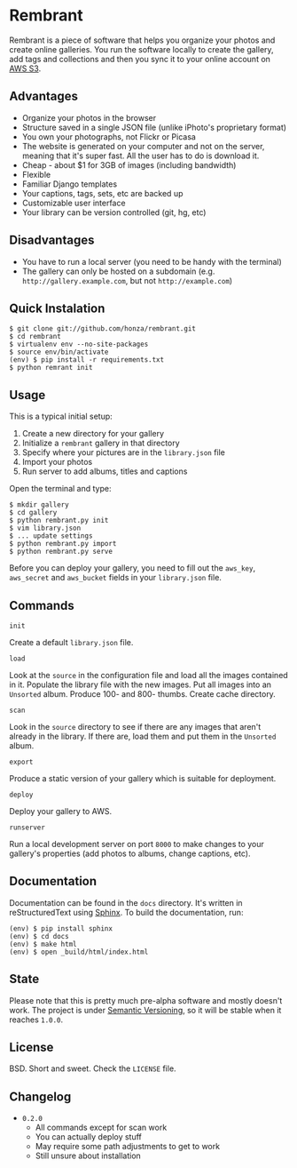 Rembrant
========

Rembrant is a piece of software that helps you organize your photos and create
online galleries. You run the software locally to create the gallery, add tags
and collections and then you sync it to your online account on [AWS S3][1].

Advantages
----------

* Organize your photos in the browser
* Structure saved in a single JSON file (unlike iPhoto's proprietary format)
* You own your photographs, not Flickr or Picasa
* The website is generated on your computer and not on the server, meaning that
  it's super fast. All the user has to do is download it.
* Cheap - about $1 for 3GB of images (including bandwidth)
* Flexible
* Familiar Django templates
* Your captions, tags, sets, etc are backed up
* Customizable user interface
* Your library can be version controlled (git, hg, etc)

Disadvantages
-------------

* You have to run a local server (you need to be handy with the terminal)
* The gallery can only be hosted on a subdomain (e.g.
  `http://gallery.example.com`, but not `http://example.com`)


Quick Instalation
-----------

    $ git clone git://github.com/honza/rembrant.git
    $ cd rembrant
    $ virtualenv env --no-site-packages
    $ source env/bin/activate
    (env) $ pip install -r requirements.txt
    $ python remrant init


Usage
-----

This is a typical initial setup:

1. Create a new directory for your gallery
2. Initialize a `rembrant` gallery in that directory
3. Specify where your pictures are in the `library.json` file
4. Import your photos
5. Run server to add albums, titles and captions


Open the terminal and type:

    $ mkdir gallery
    $ cd gallery
    $ python rembrant.py init
    $ vim library.json
    $ ... update settings
    $ python rembrant.py import
    $ python rembrant.py serve

Before you can deploy your gallery, you need to fill out the `aws_key`,
`aws_secret` and `aws_bucket` fields in your `library.json` file.

Commands
--------

`init`

Create a default `library.json` file. 

`load`

Look at the `source` in the configuration file and load all the images
contained in it. Populate the library file with the new images. Put all images
into an `Unsorted` album. Produce 100- and 800- thumbs. Create cache directory.

`scan`

Look in the `source` directory to see if there are any images that aren't
already in the library. If there are, load them and put them in the `Unsorted`
album.

`export`

Produce a static version of your gallery which is suitable for deployment.

`deploy`

Deploy your gallery to AWS.

`runserver`

Run a local development server on port `8000` to make changes to your gallery's
properties (add photos to albums, change captions, etc).

Documentation
-------------

Documentation can be found in the `docs` directory. It's written in
reStructuredText using [Sphinx][2]. To build the documentation, run:

    (env) $ pip install sphinx
    (env) $ cd docs
    (env) $ make html
    (env) $ open _build/html/index.html


State
-----

Please note that this is pretty much pre-alpha software and mostly doesn't
work. The project is under [Semantic Versioning][3], so it will be stable when
it reaches `1.0.0`.


License
-------

BSD. Short and sweet. Check the `LICENSE` file.

Changelog
---------

* `0.2.0`
    * All commands except for scan work
    * You can actually deploy stuff
    * May require some path adjustments to get to work
    * Still unsure about installation

[1]: http://aws.amazon.com/s3/
[2]: http://sphinx.pocoo.org/index.html
[3]: http://semver.org/
